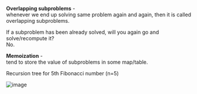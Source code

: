 **Overlapping subproblems** -  
whenever we end up solving same problem again and again, then it is called overlapping subproblems. 
  
If a subproblem has been already solved, will you again go and solve/recompute it?  
No.  
  
**Memoization**  -   
tend to store the value of subproblems in some map/table.  

Recursion tree for 5th Fibonacci number (n=5)  
  
![image](https://github.com/user-attachments/assets/3e061ed9-0888-4455-ac4a-1b32b5d98c16)

 
